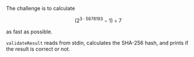 The challenge is to calculate
```math
(2^{3 \cdot 5678193} -1) \div 7
```

as fast as possible.

`validateResult` reads from stdin, calculates the SHA-256 hash, and prints if the result is correct or not.